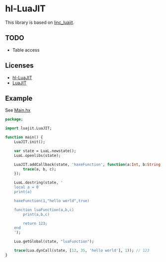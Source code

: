 # hl-LuaJIT

This library is based on [linc_luajit](https://github.com/AndreiRudenko/linc_luajit).

## TODO

- Table access

## Licenses
- [hl-LuaJIT](./LICENSE)
- [LuaJIT](./lib/COPYRIGHT)

## Example

See [Main.hx](./test/source/Main.hx)

```haxe
package;

import luajit.LuaJIT;

function main() {
	LuaJIT.init();

	var state = LuaL.newstate();
	LuaL.openlibs(state);

	LuaJIT.addCallback(state, 'haxeFunction', function(a:Int, b:String, c:Bool) {
		trace(a, b, c);
	});

	LuaL.dostring(state, '
	local a = 0
	print(a)

	haxeFunction(1,"hello world",true)

	function luaFunction(a,b,c)
		print(a,b,c)

		return 123;
	end
	');

	Lua.getGlobal(state, "luaFunction");

	trace(Lua.dynCall(state, [12, 35, 'hello world'], 1)); // 123
}

```